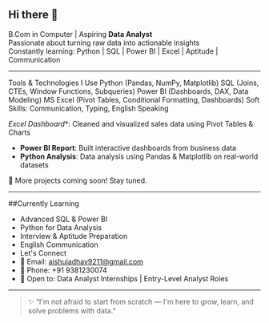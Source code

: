 ## Hi there 👋

<!--
**aishujad/aishujad** is a ✨ _special_ ✨ repository because its `README.md` (this file) appears on your GitHub profile.

Here are some ideas to get you started:

- I’m currently working on ...
-  I’m currently learning ...
- 👯 I’m looking to collaborate on ...
- 🤔 I’m looking for help with ...
- 💬 Ask me about ...
- 📫 How to reach me: ...
- 😄 Pronouns: ...
- ⚡ Fun fact: ...
-->
B.Com in Computer | Aspiring **Data Analyst**  
Passionate about turning raw data into actionable insights  
Constantly learning: Python | SQL | Power BI | Excel | Aptitude | Communication

---

 Tools & Technologies I Use
 Python (Pandas, NumPy, Matplotlib)
 SQL (Joins, CTEs, Window Functions, Subqueries)
 Power BI (Dashboards, DAX, Data Modeling)
 MS Excel (Pivot Tables, Conditional Formatting, Dashboards)
 Soft Skills: Communication, Typing, English Speaking

*Excel Dashboard**: Cleaned and visualized sales data using Pivot Tables & Charts  
- **Power BI Report**: Built interactive dashboards from business data  
- **Python Analysis**: Data analysis using Pandas & Matplotlib on real-world datasets  

📁 More projects coming soon! Stay tuned.

---

##Currently Learning
- Advanced SQL & Power BI
- Python for Data Analysis
- Interview & Aptitude Preparation
- English Communication
- 
   Let's Connect
- 📧 Email: [aishujadhav9211@gmail.com](mailto:aishujadhav9211@gmail.com)
- 📱 Phone: +91 9381230074
- 💼 Open to: Data Analyst Internships | Entry-Level Analyst Roles

---

> ✨ “I'm not afraid to start from scratch — I'm here to grow, learn, and solve problems with data.”

